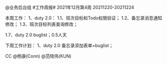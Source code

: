 @业务后台组 #工作周报#
2021年12月第4周 20211220-20211224

本周工作：
1、duty 2.0：
1.1、班次目标和Todo权限验证；
1.2、备忘录消息通知修改；
1.3、班次目标列表查询修改；


1.7、duty 2.0 buglist；0.5人天

下周工作计划：
1、duty 2.0 备忘录添加表单+buglist；

CC @杨康(Conn) @范晓伟(KUN)